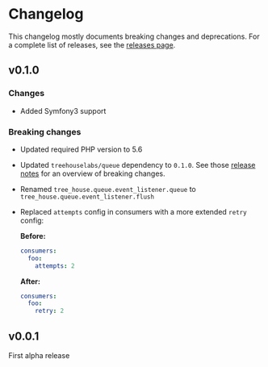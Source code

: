 Changelog
=========

This changelog mostly documents breaking changes and deprecations.
For a complete list of releases, see the [releases page][0].

[0]: https://github.com/treehouselabs/queue-bundle/releases


## v0.1.0

### Changes
* Added Symfony3 support

### Breaking changes
* Updated required PHP version to 5.6
* Updated `treehouselabs/queue` dependency to `0.1.0`. See those [release notes](https://github.com/treehouselabs/queue-bundle/releases/tag/v0.1.0)
  for an overview of breaking changes.
* Renamed `tree_house.queue.event_listener.queue` to `tree_house.queue.event_listener.flush`
* Replaced `attempts` config in consumers with a more extended `retry` config:

  **Before:**
  ```yaml
  consumers:
    foo:
      attempts: 2
  ```

  **After:**
  ```yaml
  consumers:
    foo:
      retry: 2
  ```


## v0.0.1

First alpha release
